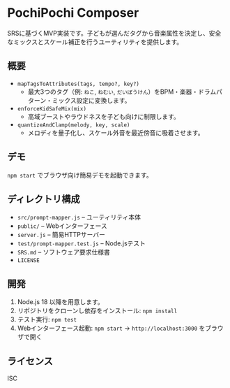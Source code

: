 # PochiPochi Composer

SRSに基づくMVP実装です。子どもが選んだタグから音楽属性を決定し、安全なミックスとスケール補正を行うユーティリティを提供します。

## 概要

- `mapTagsToAttributes(tags, tempo?, key?)`
  - 最大3つのタグ（例: `ねこ`, `ねむい`, `だいぼうけん`）をBPM・楽器・ドラムパターン・ミックス設定に変換します。
- `enforceKidSafeMix(mix)`
  - 高域ブーストやラウドネスを子ども向けに制限します。
- `quantizeAndClamp(melody, key, scale)`
  - メロディを量子化し、スケール外音を最近傍音に吸着させます。

## デモ

`npm start` でブラウザ向け簡易デモを起動できます。

## ディレクトリ構成

- `src/prompt-mapper.js` – ユーティリティ本体
- `public/` – Webインターフェース
- `server.js` – 簡易HTTPサーバー
- `test/prompt-mapper.test.js` – Node.jsテスト
- `SRS.md` – ソフトウェア要求仕様書
- `LICENSE`

## 開発

1. Node.js 18 以降を用意します。
2. リポジトリをクローンし依存をインストール: `npm install`
3. テスト実行: `npm test`
4. Webインターフェース起動: `npm start` → `http://localhost:3000` をブラウザで開く

## ライセンス

ISC
